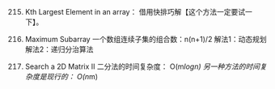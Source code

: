 215. Kth Largest Element in an array：
借用快排巧解【这个方法一定要试一下】。

53. Maximum Subarray
一个数组连续子集的组合数：n(n+1)/2
解法1：动态规划
解法2：递归分治算法


240. Search a 2D Matrix II
二分法的时间复杂度： O(m*logn)
另一种方法的时间复杂度是现行的： O(n*m)